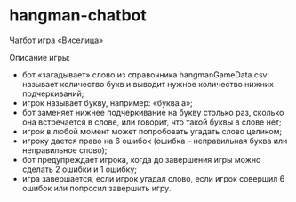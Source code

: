 # hangman-chatbot

Чатбот игра «Виселица»

Описание игры:
- бот «загадывает» слово из справочника hangmanGameData.csv: называет количество букв и выводит нужное количество нижних подчеркиваний;
- игрок называет букву, например: «буква а»;
- бот заменяет нижнее подчеркивание на букву столько раз, сколько она встречается в слове, или говорит, что такой буквы в слове нет;
- игрок в любой момент может попробовать угадать слово целиком;
- игроку дается право на 6 ошибок (ошибка – неправильная буква или неправильное слово);
- бот предупреждает игрока, когда до завершения игры можно сделать 2 ошибки и 1 ошибку;
- игра завершается, если игрок угадал слово, если игрок совершил 6 ошибок или попросил завершить игру.
